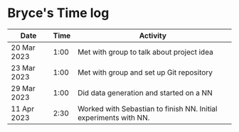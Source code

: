 # Bryce's Time log

| Date | Time | Activity |
---|---|---
20 Mar 2023 | 1:00 | Met with group to talk about project idea
23 Mar 2023 | 1:00 | Met with group and set up Git repository
29 Mar 2023 | 1:00 | Did data generation and started on a NN
11 Apr 2023 | 2:30 | Worked with Sebastian to finish NN. Initial experiments with NN.